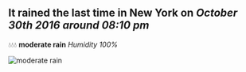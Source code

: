 ## It rained the last time in New York on *October 30th 2016 around 08:10 pm*
💧💧💧  **moderate rain** *Humidity 100%*

![moderate rain](http://openweathermap.org/img/w/10n.png)
